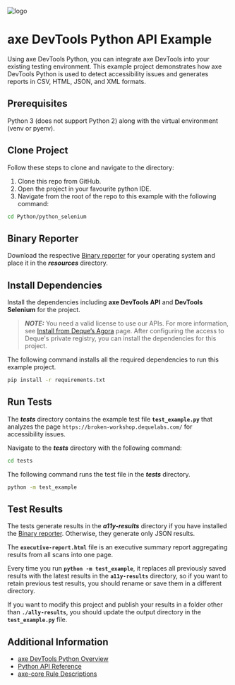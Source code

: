 ![logo](./docs/logo-python-generic.png)

# axe DevTools Python API Example

Using axe DevTools Python, you can integrate axe DevTools into your existing testing environment. This example project demonstrates how axe DevTools Python is used to detect accessibility issues and generates reports in CSV, HTML, JSON, and XML formats.

## Prerequisites

Python 3 (does not support Python 2) along with the virtual environment (venv or pyenv).

## Clone Project

Follow these steps to clone and navigate to the directory:

1. Clone this repo from GitHub.
2. Open the project in your favourite python IDE.
3. Navigate from the root of the repo to this example with the following command:

```sh
cd Python/python_selenium
```

## Binary Reporter

Download the respective [Binary reporter](https://docs.deque.com/devtools-html/4.0.0/en/downloads#binary-reporter) for your operating system and place it in the **_resources_** directory.

## Install Dependencies

Install the dependencies including **axe DevTools API** and **DevTools Selenium** for the project.

> **_NOTE:_**
> You need a valid license to use our APIs. For more information, see [Install from Deque’s Agora](https://docs.deque.com/devtools-html/4.0.0/en/py-getting-started) page. After configuring the access to Deque's private registry, you can install the dependencies for this project.

The following command installs all the required dependencies to run this example project.

```sh
pip install -r requirements.txt
```

## Run Tests

The **_tests_** directory contains the example test file **`test_example.py`** that analyzes the page `https://broken-workshop.dequelabs.com/` for accessibility issues.

Navigate to the **_tests_** directory with the following command:

```sh
cd tests
```

The following command runs the test file in the **_tests_** directory.

```sh
python -m test_example
```

## Test Results

The tests generate results in the **_a11y-results_** directory if you have installed the [Binary reporter](https://docs.deque.com/devtools-html/4.0.0/en/downloads#binary-reporter). Otherwise, they generate only JSON results.

The **`executive-report.html`** file is an executive summary report aggregating results from all scans into one page.

Every time you run **`python -m test_example`**, it replaces all previously saved results with the latest results in the **`a11y-results`** directory, so if you want to retain previous test results, you should rename or save them in a different directory.

If you want to modify this project and publish your results in a folder other than **`./ally-results`**, you should update the output directory in the **`test_example.py`** file.

## Additional Information

- [axe DevTools Python Overview](https://docs.deque.com/devtools-html/4.0.0/en/py-usage-overview)
- [Python API Reference](https://docs.deque.com/devtools-html/4.0.0/en/py-api)
- [axe-core Rule Descriptions](https://github.com/dequelabs/axe-core/blob/master/doc/rule-descriptions.md)
